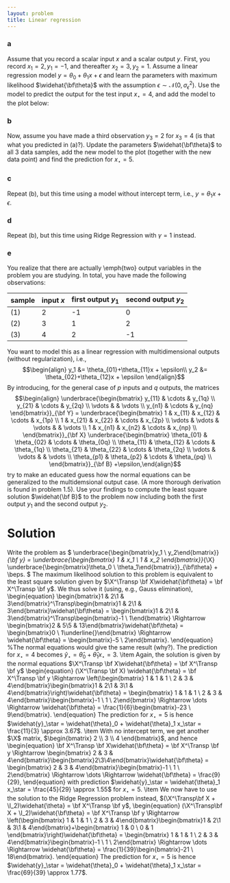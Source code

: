 ```yaml
---
layout: problem
title: Linear regression
---
```


### a
Assume that you record a scalar input $x$ and a scalar output $y$. First, you record $x_1 = 2, y_1 = -1$, and thereafter $x_2 = 3, y_2 = 1$. Assume a linear regression model $y = \theta_0 + \theta_1x + \epsilon$ and learn the parameters with maximum likelihood $\widehat{\bf\theta}$ with the assumption $\epsilon\sim\mathcal{N}(0,\sigma_\epsilon^2)$. Use the model to predict the output for the test input $x_\star = 4$, and add the model to the plot below:

### b
Now, assume you have made a third observation $y_3 = 2$ for $x_3 = 4$ (is that what you predicted in (a)?). Update the parameters $\widehat{\bf\theta}$ to all 3 data samples, add the new model to the plot (together with the new data point) and find the prediction for $x_\star = 5$.
				
### c				
Repeat (b), but this time using a model without intercept term, i.e., $y = \theta_1x + \epsilon$.

### d
Repeat (b), but this time using Ridge Regression with $\gamma=1$ instead.

### e
You realize that there are actually \emph{two} output variables in the problem you are studying. In total, you have made the following observations:

| sample| input $x$| first output $y_1$ | second output $y_2$ |
|-|-|-|-|
|(1)|2|-1|0|
|(2)|3|1|2|
|(3)|4|2|-1|

You want to model this as a linear regression with multidimensional outputs (without regularization), i.e.,
$$\begin{align}
y_1 &= \theta_{01}+\theta_{11}x + \epsilon\\
y_2 &= \theta_{02}+\theta_{12}x + \epsilon
\end{align}$$
By introducing, for the general case of $p$ inputs and $q$ outputs, the matrices
$$\begin{align}
\underbrace{\begin{bmatrix}
y_{11} & \cdots & y_{1q} \\
y_{21} & \cdots & y_{2q} \\
\vdots & & \vdots \\
y_{n1} & \cdots & y_{nq}
\end{bmatrix}}_{\bf Y} =
\underbrace{\begin{bmatrix}
1 & x_{11} & x_{12} & \cdots & x_{1p} \\
1 & x_{21} & x_{22} & \cdots & x_{2p} \\
\vdots & \vdots & \vdots & & \vdots \\
1 & x_{n1} & x_{n2} & \cdots & x_{np} \\
\end{bmatrix}}_{\bf X}
\underbrace{\begin{bmatrix}
\theta_{01} & \theta_{02} & \cdots & \theta_{0q} \\
\theta_{11} & \theta_{12} & \cdots & \theta_{1q} \\
\theta_{21} & \theta_{22} & \cdots & \theta_{2q} \\
\vdots & \vdots & & \vdots \\
\theta_{p1} & \theta_{p2} & \cdots & \theta_{pq} \\
\end{bmatrix}}_{\bf B} +\epsilon,\end{align}$$
try to make an educated guess how the normal equations can be generalized to the multidemsional output case. (A more thorough derivation is found in problem 1.5). Use your findings to compute the least square solution $\widehat{\bf B}$ to the problem now including both the first output $y_1$ and the second output $y_2$.

# Solution

Write the problem as
$
\underbrace{\begin{bmatrix}y_1 \\ y_2\end{bmatrix}}_{\bf y} =
\underbrace{\begin{bmatrix} 1 & x_1 \\ 1 & x_2 \end{bmatrix}}_{\X}
\underbrace{\begin{bmatrix}\theta_0 \\ \theta_1\end{bmatrix}}_{\bf\theta} + \beps.
$
The maximum likelihood solution to this problem is equivalent to the least square solution given by $\X^\Transp \bf X\widehat{\bf\theta} = \bf X^\Transp \bf y$. We thus solve it (using, e.g., Gauss elimination),
\begin{equation}
\begin{bmatrix}1 & 2\\1 & 3\end{bmatrix}^\Transp\begin{bmatrix}1 & 2\\1 & 3\end{bmatrix}\widehat{\bf\theta} = \begin{bmatrix}1 & 2\\1 & 3\end{bmatrix}^\Transp\begin{bmatrix}-1 \\ 1\end{bmatrix} \Rightarrow 
\begin{bmatrix}2 & 5\\5 & 13\end{bmatrix}\widehat{\bf\theta} = \begin{bmatrix}0 \\ 1\underline{}\end{bmatrix} \Rightarrow \widehat{\bf\theta} = \begin{bmatrix}-5 \\ 2\end{bmatrix}.
\end{equation}
%The normal equations would give the same result (why?). 
The prediction for $x_\star=4$ becomes $\widehat{y}_\star = \widehat{\theta}_0 + \widehat{\theta}_1 x_\star = 3$.
\item
Again, the solution is given by the normal equations $\X^\Transp \bf X\widehat{\bf\theta} = \bf X^\Transp \bf y$
\begin{equation}
(\X^\Transp \bf X) \widehat{\bf\theta} = \bf X^\Transp \bf y \Rightarrow \left(\begin{bmatrix} 1 & 1 & 1 \\ 2 & 3 & 4\end{bmatrix}\begin{bmatrix}1 & 2\\1 & 3\\1 & 4\end{bmatrix}\right)\widehat{\bf\theta} = \begin{bmatrix} 1 & 1 & 1 \\ 2 & 3 & 4\end{bmatrix}\begin{bmatrix}-1 \\ 1 \\ 2\end{bmatrix} \Rightarrow \dots \Rightarrow \widehat{\bf\theta} = \frac{1}{6}\begin{bmatrix}-23 \\ 9\end{bmatrix}.
\end{equation}
The prediction for $x_\star=5$ is hence $\widehat{y}_\star = \widehat{\theta}_0 + \widehat{\theta}_1 x_\star = \frac{11}{3} \approx 3.67$.
\item With no intercept term, we get another $\X$ matrix,
$\begin{bmatrix} 2 \\ 3 \\ 4 \end{bmatrix}$,
and hence
\begin{equation}
\bf X^\Transp \bf X\widehat{\bf\theta} = \bf X^\Transp \bf y \Rightarrow \begin{bmatrix} 2 & 3 & 4\end{bmatrix}\begin{bmatrix}2\\3\\4\end{bmatrix}\widehat{\bf\theta} = \begin{bmatrix} 2 & 3 & 4\end{bmatrix}\begin{bmatrix}-1 \\ 1 \\ 2\end{bmatrix} \Rightarrow \dots \Rightarrow \widehat{\bf\theta} = \frac{9}{29},
\end{equation}
with prediction $\widehat{y}_\star = \widehat{\theta}_1 x_\star = \frac{45}{29} \approx 1.55$ for $x_\star=5$.
\item 
We now have to use the solution to the Ridge Regression problem instead, $(\X^\Transp\bf X + \I_2)\widehat{\theta} = \bf X^\Transp \bf y$,
\begin{equation}
(\X^\Transp\bf X + \I_2)\widehat{\bf\theta} = \bf X^\Transp \bf y \Rightarrow \left(\begin{bmatrix} 1 & 1 & 1 \\ 2 & 3 & 4\end{bmatrix}\begin{bmatrix}1 & 2\\1 & 3\\1 & 4\end{bmatrix}+\begin{bmatrix}
1 & 0 \\ 0 & 1 \end{bmatrix}\right)\widehat{\bf\theta} = \begin{bmatrix} 1 & 1 & 1 \\ 2 & 3 & 4\end{bmatrix}\begin{bmatrix}-1 \\ 1 \\ 2\end{bmatrix} \Rightarrow \dots \Rightarrow \widehat{\bf\theta} = \frac{1}{39}\begin{bmatrix}-21 \\ 18\end{bmatrix}.
\end{equation}
The prediction for $x_\star=5$ is hence $\widehat{y}_\star = \widehat{\theta}_0 + \widehat{\theta}_1 x_\star = \frac{69}{39} \approx 1.77$.
